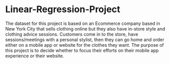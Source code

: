 # Linear-Regression-Project

The dataset for this project is based on an Ecommerce company based in New York City that sells clothing online but they also have in-store style and clothing advice sessions. 
Customers come in to the store, have sessions/meetings with a personal stylist, then they can go home and order either on a mobile app or website for the clothes they want.
The purpose of this project is to decide whether to focus their efforts on their mobile app experience or their website.
